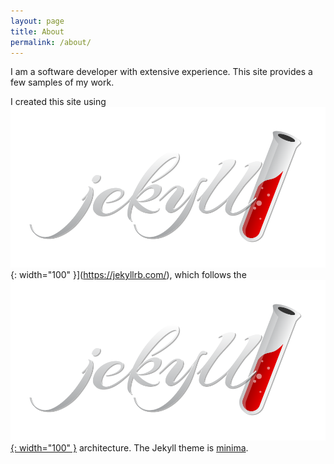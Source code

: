 ```yaml
---
layout: page
title: About
permalink: /about/
---
```


I am a software developer with extensive experience.  This site provides a few samples of my work.

I created this site using ![Jekyll](/images/jekyll.png){: width="100" }](https://jekyllrb.com/), which follows the [![Jamstack](/images/jekyll.png){: width="100" }](https://jamstack.org/) architecture.  The Jekyll theme is [minima](https://github.com/jekyll/minima).

